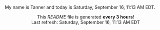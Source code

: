 My name is Tanner and today is Saturday, September 16, 11:13 AM EDT.

<p align="center">This <i>README</i> file is generated <b>every 3 hours</b>!</br>Last refresh: Saturday, September 16, 11:13 AM EDT<br /></p>
